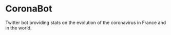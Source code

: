 # CoronaBot
Twitter bot providing stats on the evolution of the coronavirus in France and in the world.
